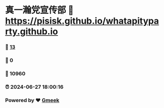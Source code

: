 # 真一瀚党宣传部 :link: https://pisisk.github.io/whatapityparty.github.io 
### :page_facing_up: [13](https://pisisk.github.io/whatapityparty.github.io/tag.html) 
### :speech_balloon: 0 
### :hibiscus: 10960 
### :alarm_clock: 2024-06-27 18:00:16 
### Powered by :heart: [Gmeek](https://github.com/Meekdai/Gmeek)
